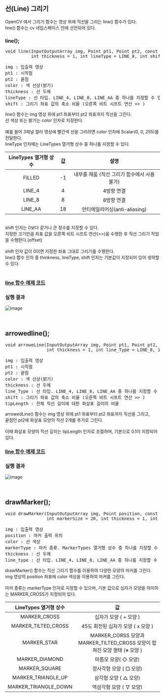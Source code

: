 ## 선(Line) 그리기

OpenCV 에서 그리기 함수는 영상 위에 직선을 그리는 line() 함수가 있다.
<br>
line() 함수는 cv 네임스페이스 안에 선언되어 있다.

### line();
<pre>
void line(InputOutputArray img, Point pt1, Point pt2, const Scalar& color,
          int thickness = 1, int lineType = LINE_8, int shift = 0);

img : 입출력 영상
pt1 : 시작점
pt2 : 끝점
color : 색 선상(밝기)
thickness : 선 두께
lineType : 선 타입. LINE_4, LINE_8, LINE_AA 중 하나를 지정할 수 있다.
shift : 그리기 좌표 값의 축소 비율 (오른쪽 비트 시프트 연산 >> )
</pre>

line() 함수는 img 영상 위에 pt1 좌표부터 pt2 좌표까지 직선을 그린다.
<br>
선 색상 또는 밝기는 color 인자로 지정한다.
<br>
<br>
예를 들어 3채널 컬러 영상에 빨간색 선을 그리려면 color 인자에 Scalar(0, 0, 255)를 전달한다.
<br>
lineType 인자에는 LineTypes 열거형 상수 중 하나를 지정할 수 있다.

|LineTypes 열거형 상수|값|설명|
|:---:|:---:|:---:|
|FILLED|-1|내부룰 채움 (직선 그리기 함수에서 사용 불가)|
|LINE_4|4|4방향 연결|
|LINE_8|8|8방향 연결|
|LINE_AA|18|안티에일리어싱(anti-aliasing)|

<br>
shift 인자는 0보다 같거나 큰 정수를 지정할 수 있다.
<br>
지정한 크기만큼 좌표 값을 오른쪽 비트 시프트 연산(>>)을 수행한 후 직선 그리기 작업을 수행한다.(offset)
<br>
<br>
shift 인자 값이 0이면 지정한 좌표 그대로 그리기를 수행한다.
<br>
line() 함수 인자 중 thinkness, lineType, shift 인자는 기본값이 지정되어 있어 생략할 수 있다.
<br>
<br>

### [line 함수 예제 코드](https://github.com/JeHeeYu/OpenCV/blob/main/Line%20Draw/LineDraw.cpp)

### 실행 결과

![image](https://user-images.githubusercontent.com/87363461/203671744-287f9dbb-7311-432f-b39e-59656d2c5af1.png)

<br>

## arrowedline();

<pre>
void arroweLine(InputOutputArray img, Point pt1, Point pt2, const Scalar& color,
                int thickness = 1, int line_Type = LINE_8, int shift = 0, double tipLength = 0.1);

img : 입출력 영상
pt1 : 시작점
pt2 : 끝점
color : 색 선상(밝기)
thickness : 선 두께
line_Type : 선 타입. LINE_4, LINE_8, LINE_AA 중 하나를 지정할 수 있다.
shift : 그리기 좌표 값의 축소 비율 (오른쪽 비트 시프트 연산 >> )
tipLength : 전체 직선 길이에 대한 화살표 길이의 비율
</pre>

arrowedLine() 함수는 img 영상 위에 pt1 좌표부터 pt2 좌표까지 직선을 그리고,
<br>
끝점인 pt2에 화살표 모양의 직선 2개를 추가로 그린다.
<br>
<br>
이때 화살표 모양의 직선 길이는 tipLength 인자로 조절하며, 기본으로 0.1이 지정되어 있다.

### [line 함수 예제 코드](https://github.com/JeHeeYu/OpenCV/blob/main/Line%20Draw/ArrowedLine%20Draw.cpp)

### 실행 결과

![image](https://user-images.githubusercontent.com/87363461/203672531-7a582941-a4b8-44bd-b5a5-3978ad2752cf.png)

<br>

## drawMarker();

<pre>
void drawMarker(InputOutputArray img, Point position, const Scalar& color, int markerType = MARKER_CROSS, 
                int markerSize = 20, int thickness = 1, int line_type = 8);

img : 입출력 영상
position : 마커 출력 위치
color : 선 색상
markerType : 마커 종류. MarkerTypes 열거형 상수 중 하나를 지정할 수 있다.
thickness : 선 두께
line_type : 선 타입. LINE_4, LINE_8, LINE_AA 중 하나를 지정할 수 있다.
</pre>

drawMarker() 함수는 직선 그리기 함수를 이용하여 다양한 모양의 마커를 그린다.
<br>
img 영상의 position 좌표에 color 색상을 이용하여 마커를 그린다.
<br>
<br>
마커 종류는 markerType 인자로 지정할 수 있으며, 기본 값으로 십자가 모양을 의미하는 MARKER_CROSS가 지정되어 있다.


|LineTypes 열거형 상수|값|
|:---:|:---:|
|MARKER_CROSS|십자가 모양 ( + 모양 )|
|MARKER_TILTED_CROSS|45도 회전된 십자가 모양 ( x 모양 )|
|MARKER_STAR|MARKER_CORSS 모양과 MARKER_TILTED_CROSS 모양이 합쳐진 모양 형태 (※ 모양 )|
|MARKER_DIAMOND|마름모 모양( ◇ 모양)|
|MARKER_SQUARE|정사각형 모양 ( □ 모양)|
|MARKER_TRIANGLE_UP|삼각형 모양 ( △ 모양)|
|MARKER_TRIANGLE_DOWN|역삼각형 모양 ( ∇ 모양)|

<br>

